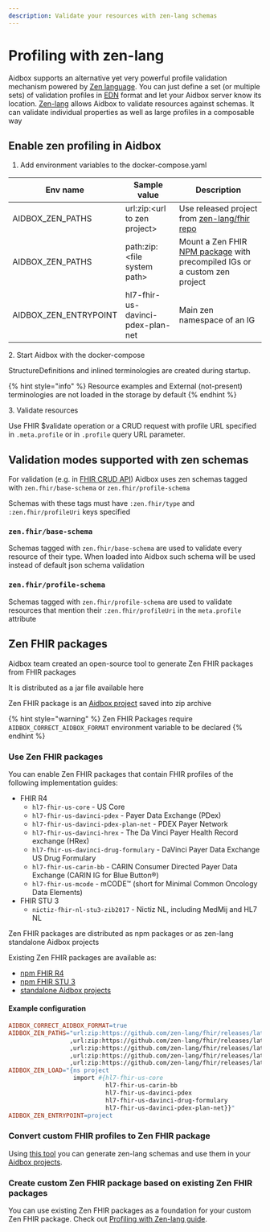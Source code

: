 ```yaml
---
description: Validate your resources with zen-lang schemas
---
```


# Profiling with zen-lang

Aidbox supports an alternative yet very powerful profile validation mechanism powered by [Zen language](https://github.com/zen-lang/zen). You can just define a set (or multiple sets) of validation profiles in [EDN](https://github.com/edn-format/edn) format and let your Aidbox server know its location. [Zen-lang](https://github.com/zen-lang/zen) allows Aidbox to validate resources against schemas. It can validate individual properties as well as large profiles in a composable way

## Enable zen profiling in Aidbox

1. Add environment variables to the docker-compose.yaml

| Env name                | Sample value                      | Description                                                                                                             |
| ----------------------- | --------------------------------- | ----------------------------------------------------------------------------------------------------------------------- |
| AIDBOX\_ZEN\_PATHS      | url:zip:\<url to zen project>     | Use released project from [zen-lang/fhir repo](https://github.com/zen-lang/fhir/releases/latest)                        |
| AIDBOX\_ZEN\_PATHS      | path:zip:\<file system path>      | Mount a Zen FHIR [NPM package](https://www.npmjs.com/search?q=%40zen-lang) with precompiled IGs or a custom zen project |
| AIDBOX\_ZEN\_ENTRYPOINT | hl7-fhir-us-davinci-pdex-plan-net | Main zen namespace of an IG                                                                                             |

&#x20;2\. Start Aidbox with the docker-compose

StructureDefinitions and inlined terminologies are created during startup.&#x20;

{% hint style="info" %}
Resource examples and External (not-present) terminologies are not loaded in the storage by default
{% endhint %}

&#x20;3\. Validate resources&#x20;

Use FHIR $validate operation or a CRUD request with profile URL specified in `.meta.profile` or in `.profile` query URL parameter.

## Validation modes supported with zen schemas

For validation (e.g. in [FHIR CRUD API](../api-1/api/crud-1/)) Aidbox uses zen schemas tagged with `zen.fhir/base-schema` or `zen.fhir/profile-schema`

Schemas with these tags must have `:zen.fhir/type` and `:zen.fhir/profileUri` keys specified

### `zen.fhir/base-schema`

Schemas tagged with `zen.fhir/base-schema` are used to validate every resource of their type. When loaded into Aidbox such schema will be used instead of default json schema validation

### `zen.fhir/profile-schema`

Schemas tagged with `zen.fhir/profile-schema` are used to validate resources that mention their `:zen.fhir/profileUri` in the `meta.profile` attribute

## Zen FHIR packages

Aidbox team created an open-source tool to generate Zen FHIR packages from FHIR packages

It is distributed as a jar file available here&#x20;

Zen FHIR  package is an [Aidbox project](../aidbox-configuration/aidbox-zen-lang-project.md) saved into zip archive

{% hint style="warning" %}
Zen FHIR Packages require `AIDBOX_CORRECT_AIDBOX_FORMAT` environment variable to be declared
{% endhint %}

### Use Zen FHIR packages

You can enable Zen FHIR packages that contain FHIR profiles of the following implementation guides:

* FHIR R4
  * `hl7-fhir-us-core` - US Core
  * `hl7-fhir-us-davinci-pdex` - Payer Data Exchange (PDex)
  * `hl7-fhir-us-davinci-pdex-plan-net` - PDEX Payer Network
  * `hl7-fhir-us-davinci-hrex` - The Da Vinci Payer Health Record exchange (HRex)
  * `hl7-fhir-us-davinci-drug-formulary` - DaVinci Payer Data Exchange US Drug Formulary
  * `hl7-fhir-us-carin-bb` - CARIN Consumer Directed Payer Data Exchange (CARIN IG for Blue Button®)
  * `hl7-fhir-us-mcode` - mCODE™ (short for Minimal Common Oncology Data Elements)
* FHIR STU 3
  * `nictiz-fhir-nl-stu3-zib2017` - Nictiz NL, including MedMij and HL7 NL

Zen FHIR packages are distributed as npm packages or as zen-lang standalone Aidbox projects

Existing Zen FHIR packages are available as:

* [npm FHIR R4](https://www.npmjs.com/browse/depended/@zen-lang/hl7-fhir-r4-core)&#x20;
* [npm FHIR STU 3](https://www.npmjs.com/browse/depended/@zen-lang/hl7-fhir-r3-core)
* [standalone Aidbox projects](https://github.com/zen-lang/fhir/releases/latest)

#### Example configuration

```makefile
AIDBOX_CORRECT_AIDBOX_FORMAT=true
AIDBOX_ZEN_PATHS="url:zip:https://github.com/zen-lang/fhir/releases/latest/download/hl7-fhir-us-core.zip
                 ,url:zip:https://github.com/zen-lang/fhir/releases/latest/download/hl7-fhir-us-carin-bb.zip
                 ,url:zip:https://github.com/zen-lang/fhir/releases/latest/download/hl7-fhir-us-davinci-pdex.zip
                 ,url:zip:https://github.com/zen-lang/fhir/releases/latest/download/hl7-fhir-us-davinci-drug-formulary.zip
                 ,url:zip:https://github.com/zen-lang/fhir/releases/latest/download/hl7-fhir-us-davinci-pdex-plan-net.zip"
AIDBOX_ZEN_LOAD="{ns project
                  import #{hl7-fhir-us-core
                           hl7-fhir-us-carin-bb
                           hl7-fhir-us-davinci-pdex
                           hl7-fhir-us-davinci-drug-formulary
                           hl7-fhir-us-davinci-pdex-plan-net}}"
AIDBOX_ZEN_ENTRYPOINT=project
```

### Convert custom FHIR profiles to Zen FHIR package

Using [this tool](https://github.com/zen-lang/fhir/blob/main/README.md) you can generate zen-lang schemas and use them in your [Aidbox projects](../aidbox-configuration/aidbox-zen-lang-project.md).

### Create custom Zen FHIR package based on existing Zen FHIR packages

You can use existing Zen FHIR packages as a foundation for your custom Zen FHIR package. Check out [Profiling with Zen-lang guide](draft-profiling-with-zen-lang.md).
